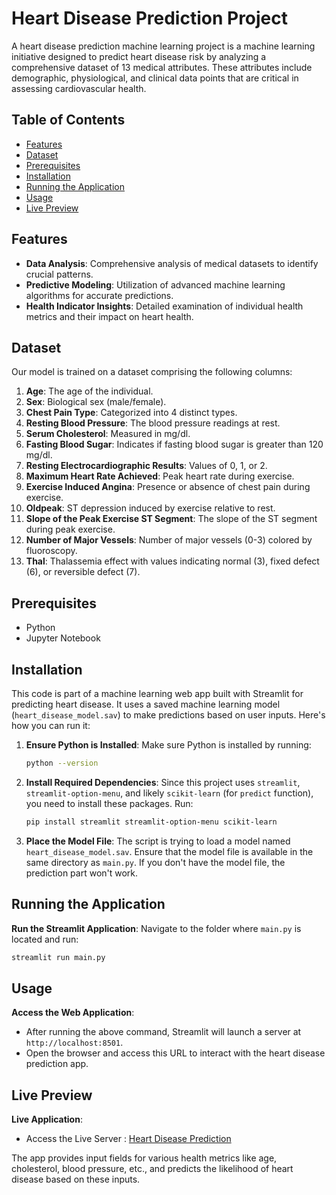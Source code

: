 
# Heart Disease Prediction Project

A heart disease prediction machine learning project is a machine learning initiative designed to predict heart disease risk by analyzing a comprehensive dataset of 13 medical attributes. These attributes include demographic, physiological, and clinical data points that are critical in assessing cardiovascular health.


## Table of Contents

- [Features](#features)
- [Dataset](#dataset)
- [Prerequisites](#prerequisites)
- [Installation](#installation)
- [Running the Application](#running-the-application)
- [Usage](#usage)
- [Live Preview](#live-preview)


## Features
- **Data Analysis**: Comprehensive analysis of medical datasets to identify crucial patterns.
- **Predictive Modeling**: Utilization of advanced machine learning algorithms for accurate predictions.
- **Health Indicator Insights**: Detailed examination of individual health metrics and their impact on heart health.

## Dataset
Our model is trained on a dataset comprising the following columns:
1. **Age**: The age of the individual.
2. **Sex**: Biological sex (male/female).
3. **Chest Pain Type**: Categorized into 4 distinct types.
4. **Resting Blood Pressure**: The blood pressure readings at rest.
5. **Serum Cholesterol**: Measured in mg/dl.
6. **Fasting Blood Sugar**: Indicates if fasting blood sugar is greater than 120 mg/dl.
7. **Resting Electrocardiographic Results**: Values of 0, 1, or 2.
8. **Maximum Heart Rate Achieved**: Peak heart rate during exercise.
9. **Exercise Induced Angina**: Presence or absence of chest pain during exercise.
10. **Oldpeak**: ST depression induced by exercise relative to rest.
11. **Slope of the Peak Exercise ST Segment**: The slope of the ST segment during peak exercise.
12. **Number of Major Vessels**: Number of major vessels (0-3) colored by fluoroscopy.
13. **Thal**: Thalassemia effect with values indicating normal (3), fixed defect (6), or reversible defect (7).


## Prerequisites

- Python
- Jupyter Notebook


## Installation

This code is part of a machine learning web app built with Streamlit for predicting heart disease. It uses a saved machine learning model (`heart_disease_model.sav`) to make predictions based on user inputs. Here's how you can run it:

1. **Ensure Python is Installed**:
   Make sure Python is installed by running:
   ```bash
   python --version
   ```

2. **Install Required Dependencies**:
   Since this project uses `streamlit`, `streamlit-option-menu`, and likely `scikit-learn` (for `predict` function), you need to install these packages. Run:
   ```bash
   pip install streamlit streamlit-option-menu scikit-learn
   ```

3. **Place the Model File**:
   The script is trying to load a model named `heart_disease_model.sav`. Ensure that the model file is available in the same directory as `main.py`. If you don't have the model file, the prediction part won't work.


## Running the Application

**Run the Streamlit Application**:
   Navigate to the folder where `main.py` is located and run:
   ```bash
   streamlit run main.py
   ```

## Usage

**Access the Web Application**:
   - After running the above command, Streamlit will launch a server at `http://localhost:8501`.
   - Open the browser and access this URL to interact with the heart disease prediction app.


## Live Preview

**Live Application**:
   - Access the Live Server : [Heart Disease Prediction](https://heart-disease-prediction-system-ml.streamlit.app/)


The app provides input fields for various health metrics like age, cholesterol, blood pressure, etc., and predicts the likelihood of heart disease based on these inputs.